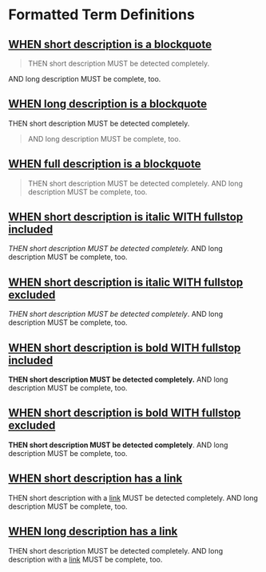 # Formatted Term Definitions

## [WHEN short description is a blockquote](#when-short-description-is-a-blockquote)

> THEN short description MUST be detected completely.

AND long description MUST be complete, too.

## [WHEN long description is a blockquote](#when-long-description-is-a-blockquote)

THEN short description MUST be detected completely.

> AND long description MUST be complete, too.

## [WHEN full description is a blockquote](#when-full-description-is-a-blockquote)

> THEN short description MUST be detected completely. AND long description MUST be complete, too.

## [WHEN short description is italic WITH fullstop included](#when-short-description-is-italic-with-fullstop-included)

_THEN short description MUST be detected completely._ AND long description MUST be complete, too.

## [WHEN short description is italic WITH fullstop excluded](#when-short-description-is-italic-with-fullstop-excluded)

_THEN short description MUST be detected completely_. AND long description MUST be complete, too.

## [WHEN short description is bold WITH fullstop included](#when-short-description-is-bold-with-fullstop-included)

**THEN short description MUST be detected completely.** AND long description MUST be complete, too.

## [WHEN short description is bold WITH fullstop excluded](#when-short-description-is-bold-with-fullstop-excluded)

**THEN short description MUST be detected completely**. AND long description MUST be complete, too.

## [WHEN short description has a link](#when-short-description-has-a-link)

THEN short description with a [link](./foo.md) MUST be detected completely. AND long description MUST be complete, too.

## [WHEN long description has a link](#when-long-description-has-a-link)

THEN short description MUST be detected completely. AND long description with a [link](./foo.md) MUST be complete, too.
